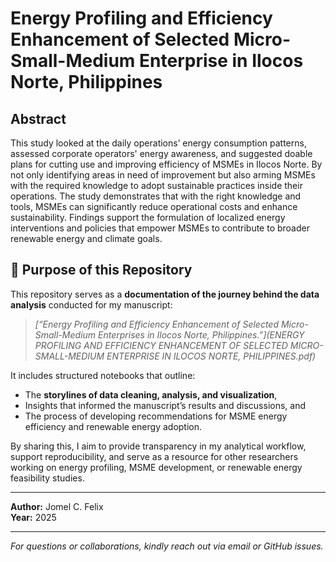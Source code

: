 
# Energy Profiling and Efficiency Enhancement of Selected Micro-Small-Medium Enterprise in Ilocos Norte, Philippines


## Abstract
This study looked at the daily operations’ energy consumption patterns, assessed corporate operators' energy awareness, and suggested doable plans for cutting use and improving efficiency of MSMEs in Ilocos Norte. By not only identifying areas in need of improvement but also arming MSMEs with the required knowledge to adopt sustainable practices inside their operations. The study demonstrates that with the right knowledge and tools, MSMEs can significantly reduce operational costs and enhance sustainability. Findings support the formulation of localized energy interventions and policies that empower MSMEs to contribute to broader renewable energy and climate goals.


## 📌 **Purpose of this Repository**

This repository serves as a **documentation of the journey behind the data analysis** conducted for my manuscript:

> *[“Energy Profiling and Efficiency Enhancement of Selected Micro-Small-Medium Enterprises in Ilocos Norte, Philippines.”](ENERGY PROFILING AND EFFICIENCY ENHANCEMENT OF SELECTED MICRO-SMALL-MEDIUM ENTERPRISE IN ILOCOS NORTE, PHILIPPINES.pdf)*

It includes structured notebooks that outline:

- The **storylines of data cleaning, analysis, and visualization**,  
- Insights that informed the manuscript’s results and discussions, and  
- The process of developing recommendations for MSME energy efficiency and renewable energy adoption.

By sharing this, I aim to provide transparency in my analytical workflow, support reproducibility, and serve as a resource for other researchers working on energy profiling, MSME development, or renewable energy feasibility studies.

---

**Author:** Jomel C. Felix  
**Year:** 2025

---

_For questions or collaborations, kindly reach out via email or GitHub issues._
